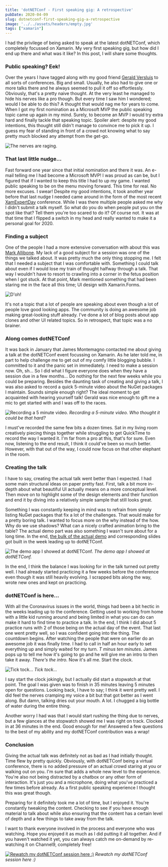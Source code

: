 ```yaml
---
title: 'dotNETConf - First speaking gig: A retrospective'
pubDate: 2020-04-09
slug: dotnetconf-first-speaking-gig-a-retrospective
image: '../../assets/headers/empty.jpg'
tags: ["xamarin"]
---
```

I had the privilege of being asked to speak at the latest dotNETConf, which completely focussed on Xamarin. My very first speaking gig, but how did I end up there and what was it like? In this post, I will share some thoughts.

### Public speaking? Eek!
Over the years I have tagged along with my good friend [Gerald Versluis](https://www.verslu.is/) to all sorts of conferences. Big and small. Usually, he also had to give one or more talks there and he always seemed to pull it off so effortlessly. Obviously, that's a pretty naive thought. At the very least he managed to hide his nerves like a pro though. But every time I saw him I wondered; would I be able to do this? A thought that would nag me for years to come.
When I got my first nomination as a Microsoft MVP the public speaking topic came up again in my mind. Surely, to become an MVP I would try extra hard and finally tackle that speaking topic. Spoiler alert: despite my good intentions, this thought still didn't manage to convince me to pick it up. I guess my fear of standing in front of a crowd not knowing what to say pretty much blocked any attempt from the get-go.

![The nerves are raging.](https://media.giphy.com/media/G4Ihli2UThrBS/source.gif)

### That last little nudge...
Fast forward one year since that initial nomination and there it was. An e-mail telling me I had become a Microsoft MVP! I was proud as can be, but I figured that if I wanted to keep this title I had to up my game. I wanted public speaking to be on the menu moving forward. This time for real. No more excuses. I swear!
Despite my good intentions, it took another year before that last nudge I needed came around in the form of the most recent [XamExpertDay](https://expertday.forxamarin.com/) conference. While I was there multiple people asked me why I didn't submit a talk myself. So what do you do when people put you on the spot like that? Tell them you're too scared to do it? Of course not. It was at that time that I flipped a switch in my head and really wanted to make it a personal goal for 2020.

### Finding a subject
One of the people I had a more extensive conversation with about this was [Mark Allibone](https://www.mallibone.com/). My lack of a good subject for a session was one of the things we talked about. It was pretty much the only thing stopping me. I felt that I needed a subject that I was comfortable with. Something I could talk about even if I would lose my train of thought halfway through a talk. That way I wouldn't have to resort to crawling into a corner in the fetus position when I got stuck. At that point, Mark mentioned something that had been staring me in the face all this time; UI design with Xamarin.Forms.

![D'oh!](https://media.giphy.com/media/xT5LMzIK1AdZJ4cYW4/source.gif)

It's not a topic that a lot of people are speaking about even though a lot of people love good looking apps. The community is doing an awesome job making great-looking stuff already. I've done a lot of blog posts about app clones and other UI related topics. So in retrospect, that topic was a no brainer.

### Along comes dotNETConf
It was back in January that James Montemagno contacted me about giving a talk at the dotNETConf event focussing on Xamarin. As he later told me, in part to help challenge me to get out of my comfy little blogging bubble. I committed to it and the panic set in immediately. I need to make a session now. Oh, sh... So I did what I figure everyone does when they have a session due in a few months... Do nothing for the next few weeks while you could be preparing.
Besides the daunting task of creating and giving a talk, I was also asked to record a quick 5-minute video about the NuGet packages I maintain. Sounds simple enough right? The ideal moment to get acquainted with hearing yourself talk! Gerald was nice enough to gift me a mic to get started with and I was off to the races.

![Recording a 5 minute video.](/images/posts/ESgpIkmXsAINMKH.jpeg)
*Recording a 5-minute video. Who thought it could be that hard?*

I must've recorded the same few bits a dozen times. Sat in my living room creatively piecing things together while struggling to get QuickTime to record the way I wanted it. I'm far from a pro at this, that's for sure. Even now, listening to the end result, I think it could've been so much better. However, with that out of the way, I could now focus on that other elephant in the room.

### Creating the talk
I have to say, creating the actual talk went better than I expected. I had some main structural ideas on paper pretty fast. First, talk a bit more in-depth about what beautiful UI actually means on a more conceptual level. Then move on to highlight some of the design elements and their function and end it by diving into a relatively simple sample that still looks great.

Something I was constantly keeping in mind was to refrain from simply listing NuGet packages that fix a lot of the challenges. That would make for a pretty boring talk. I wanted to focus more on the why instead of the how. Why do we use shadows? What can a nicely crafted animation bring to the table? The actual demo part was also something I wasn't sure about for a long time. In the end, [the bulk of the actual demo](https://github.com/sthewissen/FocusOnXamarin) and corresponding slides got built in the week leading up to dotNETConf.

![The demo app I showed at dotNETConf.](https://raw.githubusercontent.com/sthewissen/FocusOnXamarin/master/app.gif)
*The demo app I showed at dotNETConf.*

In the end, I think the balance I was looking for in the talk turned out pretty well. I had already started practicing it a few weeks before the conference even though it was still heavily evolving. I scrapped bits along the way, wrote new ones and kept on practicing.

### dotNETConf is here...
With all the Coronavirus issues in the world, things had been a bit hectic in the weeks leading up to the conference. Getting used to working from home with a little kid running around and being limited in what you can do can make it hard to find time to practice a talk. In the end, I think I did about 5 practice runs with 2 of those being on the actual day of the event. That last one went pretty well, so I was confident going into the thing. The countdown begins.
After watching the people that were on earlier do an awesome job it was finally time. I had to call in half an hour early to set everything up and simply waited for my turn. _T minus ten minutes_. James pops up to tell me how it's going to go and he will give me an intro to then take it away. _There's the intro._ Now it's all me. Start the clock.

![Tick tock...](https://media.giphy.com/media/xUySTEJYS5F1Cayg92/giphy.gif)
*Tick tock...*

I say start the clock jokingly, but I actually did start a stopwatch at that point. The goal I was given was to finish in 35 minutes leaving 5 minutes open for questions. Looking back, I have to say; I think it went pretty well. I did feel the nerves cramping my voice a bit but that got better as I went along. But damn, talking dries out your mouth. A lot. I chugged a big bottle of water during the entire thing.

Another worry I had was that I would start rushing the thing due to nerves, but a few glances at the stopwatch showed me I was right on track. Clocked in at 36 minutes in the end. Good enough for me! Answered a few questions to the best of my ability and my dotNETConf contribution was a wrap!

### Conclusion
Giving the actual talk was definitely not as bad as I had initially thought. Time flew by pretty quickly. Obviously, with dotNETConf being a virtual conference, there is no added pressure of an actual crowd staring at you or walking out on you. I'm sure that adds a whole new level to the experience. You're also not being distracted by a chatbox or any other form of interaction. It's just you and a microphone, doing what you've practiced a few times before already. As a first public speaking experience I thought this was great though.

Preparing for it definitely took me a lot of time, but I enjoyed it. You're constantly tweaking the content. Checking to see if you have enough material to talk about while also ensuring that the content has a certain level of depth and a few things to take away from the talk.

I want to thank everyone involved in the process and everyone who was watching. Hope you enjoyed it as much as I did putting it all together. And if you haven't watched it yet, you can always catch me on-demand by re-watching it on Channel9, completely free!

[![Rewatch my dotNETConf session here :)](/images/posts/DotNetConfXamarin_StevenThewissen_BuildingBeautif_Custom.jpg)](https://channel9.msdn.com/Events/dotnetConf/Focus-on-Xamarin/Building-Beautiful-Apps-with-XamarinForms)
*Rewatch my dotNETConf session here :)*